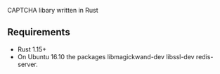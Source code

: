 CAPTCHA libary written in Rust

## Requirements

* Rust 1.15+
* On Ubuntu 16.10 the packages libmagickwand-dev libssl-dev redis-server.
